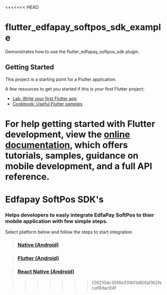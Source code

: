 <<<<<<< HEAD
# flutter_edfapay_softpos_sdk_example

Demonstrates how to use the flutter_edfapay_softpos_sdk plugin.

## Getting Started

This project is a starting point for a Flutter application.

A few resources to get you started if this is your first Flutter project:

- [Lab: Write your first Flutter app](https://docs.flutter.dev/get-started/codelab)
- [Cookbook: Useful Flutter samples](https://docs.flutter.dev/cookbook)

For help getting started with Flutter development, view the
[online documentation](https://docs.flutter.dev/), which offers tutorials,
samples, guidance on mobile development, and a full API reference.
=======
# Edfapay SoftPos SDK's
<h3>Helps developers to easly integrate EdfaPay SoftPos to thier mobile application with few simple steps. </h3>

Select platform below and follow the steps to start integration.

> ### [Native (Android)](/android#android-edfapay-softpos-sdk)

> ### [Flutter (Android)](/flutter#flutter-edfapay-softpos-sdk)

> ### [React Native (Android)](/react_native#react-native-edfapay-softpos-sdk)

>>>>>>> f26210dc30f6e31f401d60faf162fecaf8dac94f
